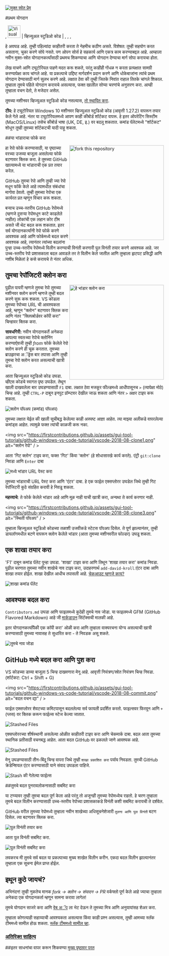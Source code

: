 [![मुक्त स्रोत प्रेम](https://badges.frapsoft.com/os/v1/open-source.svg?v=103)](https://github.com/CodeWithAjaySaini)

#प्रथम योगदान

, <img alt="Visual Studio Code" src="https://upload.wikimedia.org/wikipedia/commons/2/2d/Visual_Studio_Code_1.18_icon.svg" width="40"> | व्हिज्युअल स्टुडिओ कोड |
, , ,

हे अवघड आहे. तुम्ही पहिल्यांदा काहीतरी करता ते नेहमीच कठीण असते. विशेषत: तुम्ही सहयोग करत असताना, चुका करणे सोपे नसते. पण ओपन सोर्स हे सहकार्य आणि एकत्र काम करण्याबद्दल आहे. आम्हाला नवीन मुक्त-स्रोत योगदानकर्त्यांसाठी प्रथमच शिकण्याचा आणि योगदान देण्याचा मार्ग सोपा करायचा होता.

लेख वाचणे आणि ट्यूटोरियल पाहणे मदत करू शकते, परंतु काहीही गोंधळ न करता प्रत्यक्षात सामग्री करण्यापेक्षा काय चांगले आहे. या प्रकल्पाचे उद्दिष्ट मार्गदर्शन प्रदान करणे आणि धोकेबाजांना त्यांचे प्रथम योगदान देण्यासाठी मार्ग सुलभ करणे आहे. लक्षात ठेवा की तुम्ही जितके निवांत राहाल तितके चांगले शिकाल. तुम्हाला तुमचे पहिले योगदान करायचे असल्यास, फक्त खालील सोप्या चरणांचे अनुसरण करा. आम्ही तुम्हाला वचन देतो, ते मजेदार असेल.

तुमच्या मशीनवर व्हिज्युअल स्टुडिओ कोड नसल्यास, [तो स्थापित करा](https://code.visualstudio.com/download).

**टीप:** हे ट्यूटोरियल Windows 10 मशीनवर व्हिज्युअल स्टुडिओ कोड (आवृत्ती 1.27.2) वापरून तयार केले गेले आहे. नंतर या ट्युटोरियलमध्ये आपण काही कीबोर्ड शॉर्टकट वापरू. हे इतर ऑपरेटिंग सिस्टीम (MacOS/Linux) तसेच कीबोर्ड भाषा (UK, DE, इ.) वर बदलू शकतात. कमांड पॅलेटमध्ये "शॉर्टकट" शोधून तुम्ही तुमच्या शॉर्टकटची यादी पाहू शकता.

##या भांडाराचा फोर्क करा

<img align="right" width="300" src="https://firstcontributions.github.io/assets/Readme/fork.png" alt="fork this repository" />

हा रेपो फोर्क करण्यासाठी, या पृष्ठाच्या वरच्या उजव्या बाजूला असलेल्या फोर्क बटणावर क्लिक करा. हे तुमच्या GitHub खात्यामध्ये या भांडाराची एक प्रत तयार करेल.

GitHub तुमचा रेपो आणि तुम्ही ज्या रेपो मधून फॉर्क केले आहे त्यामधील संबंधांचा मागोवा ठेवतो. तुम्ही तुमच्या रेपोचा एक कार्यरत प्रत म्हणून विचार करू शकता.

बर्‍याच उच्च-स्तरीय GitHub रेपोमध्ये (म्हणजे दुसर्‍या रेपोमधून काटे काढलेले नाहीत) लोकांची एक लहान कोर टीम असते जी थेट बदल करू शकतात. इतर सर्व योगदानकर्त्यांनी रेपो फोर्क करणे आवश्यक आहे आणि फोर्कमध्ये बदल करणे आवश्यक आहे, त्यानंतर त्यांच्या बदलांना पुन्हा उच्च-स्तरीय रेपोमध्ये विलीन करण्याची विनंती करणारी पुल विनंती तयार करणे आवश्यक आहे. जर उच्च-स्तरीय रेपो प्रशासकाला बदल आवडले तर ते विलीन केले जातील आणि तुम्हाला झटपट प्रसिद्धी आणि नशीब मिळेल! हे कसे करायचे ते नंतर अधिक.

## तुमचा रेपॉजिटरी क्लोन करा

<img align="right" width="300" src="https://firstcontributions.github.io/assets/Readme/clone.png" alt="हे भांडार क्लोन करा" />

पुढील पायरी म्हणजे तुमचा रेपो तुमच्या मशीनवर क्लोन करणे म्हणजे तुम्ही बदल करणे सुरू करू शकता. VS कोडला तुमच्या रेपोच्या URL ची आवश्यकता आहे, म्हणून "क्लोन" बटणावर क्लिक करा आणि नंतर "क्लिपबोर्डवर कॉपी करा" चिन्हावर क्लिक करा.

**सावधगिरी:** नवीन योगदानकर्ते अनेकदा आपल्या स्वतःच्या रेपोचे क्लोनिंग करण्याऐवजी तुम्ही _from_ फोर्क केलेले रेपो क्लोन करणे ही चूक करतात. तुमच्या ब्राउझरचा अॅड्रेस बार तपासा आणि तुम्ही तुमचा रेपो क्लोन करत असल्याची खात्री करा.

आता व्हिज्युअल स्टुडिओ कोड उघडा. व्हीएस कोडचे स्वागत पृष्ठ उघडेल. तेथून खाली दाखवलेला बार उघडण्यासाठी `F1` दाबा. लक्षात ठेवा मजकूर फील्डमध्ये आधीपासूनच `>` (त्यापेक्षा मोठे) चिन्ह आहे. तुम्ही `CTRL-P` दाबून इनपुट प्रॉम्प्टवर देखील जाऊ शकता आणि नंतर `>` अक्षर टाइप करू शकता.

<img src="https://firstcontributions.github.io/assets/gui-tool-tutorials/github-windows-vs-code-tutorial/vscode-2018-08-clone.png" alt="क्लोन पॉपअप (कमांड) पॉपअप)" />

तुमच्या लक्षात येईल की खाली सूचीबद्ध केलेल्या काही अस्पष्ट आज्ञा आहेत. त्या माझ्या अलीकडे वापरलेल्या कमांड्स आहेत. त्यामुळे फक्त त्यांची काळजी करू नका.

<img src="https://firstcontributions.github.io/assets/gui-tool-tutorials/github-windows-vs-code-tutorial/vscode-2018-08-clone1.png" alt="क्लोन रेपो" / >

आता 'गिट क्लोन' टाइप करा, फक्त 'गिट' किंवा 'क्लोन' (हे शोधासारखे कार्य करते).
एंट्री `git:clone` निवडा आणि `Enter` दाबा

<img src="https://firstcontributions.github.io/assets/gui-tool-tutorials/github-windows-vs-code-tutorial/vscode-2018-08-clone2.png" alt="मध्ये भांडार URL पेस्ट करा " />

तुमच्या भांडाराची URL पेस्ट करा आणि 'एंटर' दाबा. हे एक फाईल एक्सप्लोरर उघडेल जिथे तुम्ही गिट रेपॉजिटरी कुठे संग्रहित करावी हे निवडू शकता.

**महत्त्वाचे**: ते फोर्क केलेले भांडार आहे आणि मूळ नाही याची खात्री करा, अन्यथा ते कार्य करणार नाही.

<img src="https://firstcontributions.github.io/assets/gui-tool-tutorials/github-windows-vs-code-tutorial/vscode-2018-08-clone3.png" alt="स्थिती पॉपअप" / >

तुम्हाला व्हिज्युअल स्टुडिओ कोडच्या तळाशी उजवीकडे स्टेटस पॉपअप दिसेल. ते पूर्ण झाल्यानंतर, तुम्ही डायलॉगमधील बटणे वापरून क्लोन केलेले भांडार (आता तुमच्या मशीनवरील फोल्डर) उघडू शकता.

## एक शाखा तयार करा

'F1' दाबून कमांड पॅलेट पुन्हा उघडा. 'शाखा' टाइप करा आणि तिथून 'शाखा तयार करा' कमांड निवडा. पुढील चरणात तुमच्या नवीन शाखेचे नाव टाइप करा, उदाहरणार्थ `add-david-kroll`.एंटर दाबा आणि शाखा तयार होईल. शाखा देखील आधीच तपासली आहे. [चेकआउट म्हणजे काय?](https://www.git-scm.com/docs/git-checkout)

<img src="https://firstcontributions.github.io/assets/gui-tool-tutorials/github-windows-vs-code-tutorial/vscode-2018-08-branch.png" alt="शाखा कमांड पॅलेट" />

## आवश्यक बदल करा

`Contributors.md` उघडा आणि फाइलमध्ये कुठेही तुमचे नाव जोडा. या फाइलमध्ये GFM (GitHub Flavored Markdown) आहे जी <a href="https://en.wikipedia.org/wiki/Markdown">मार्कडाउन</a> सिंटॅक्सची मालकी आहे.

इतर योगदानकर्त्यांपैकी एक कॉपी करा&apos; ओळी करा आणि तुम्हाला वाक्यरचना योग्य असल्याची खात्री करण्यासाठी तुमच्या नावासह ते सुधारित करा - ते निवडक असू शकते.

<img src="https://firstcontributions.github.io/assets/gui-tool-tutorials/github-windows-vs-code-tutorial/vscode-2018-08-changes.png" alt="तुमचे नाव जोडा" />

## GitHub मध्ये बदल करा आणि पुश करा

VS कोडच्या डाव्या बाजूला 5 चिन्ह दाखवणारा मेनू आहे. आवृत्ती नियंत्रण/स्रोत नियंत्रण चिन्ह निवडा.
(शॉर्टकट: Ctrl + Shift + G)

<img src="https://firstcontributions.github.io/assets/gui-tool-tutorials/github-windows-vs-code-tutorial/vscode-2018-08-commit.png" alt="बदल वचन द्या" / >

फाईल एक्सप्लोरर शेवटच्या कमिटपासून बदललेल्या सर्व फायली प्रदर्शित करतो. फाइल्सवर फिरवून आणि `+` (प्लस) वर क्लिक करून फाईल्स स्टेज केल्या जातात.

<img src="https://firstcontributions.github.io/assets/gui-tool-tutorials/github-windows-vs-code-tutorial/vscode-2018-08-commit1.png" alt="Stashed Files">

एक्सप्लोररच्या शीर्षस्थानी असलेल्या ओळीत काहीतरी टाइप करा आणि चेकमार्क दाबा. बदल आता तुमच्या स्थानिक प्रतीसाठी वचनबद्ध आहेत. आता बदल GitHub वर ढकलले जाणे आवश्यक आहे.

<img src="https://firstcontributions.github.io/assets/gui-tool-tutorials/github-windows-vs-code-tutorial/vscode-2018-08-push.png" alt="Stashed Files">

मेनू उघडण्यासाठी तीन-बिंदू चिन्ह वापरा जिथे तुम्ही `शाखा प्रकाशित करा` पर्याय निवडता. तुमची GitHub क्रेडेन्शियल एंटर करण्यासाठी याने संवाद उघडला पाहिजे.

<img src="https://firstcontributions.github.io/assets/gui-tool-tutorials/github-windows-vs-code-tutorial/vscode-2018-08-gh-auth.png" alt="Stash की गेलेल्या फाईल्स ">

##तुमचे बदल पुनरावलोकनासाठी सबमिट करा

या टप्प्यावर तुम्ही तुमचा बदल पूर्ण केला आहे परंतु तो अजूनही तुमच्या रेपोमध्येच राहतो. हे चरण तुम्हाला तुमचे बदल विलीन करण्यासाठी उच्च-स्तरीय रेपोच्या प्रशासकाकडे विनंती कशी सबमिट करायची ते दर्शवेल.

GitHub वरील तुमच्या रेपोमध्ये तुम्हाला नवीन शाखेच्या अधिसूचनेशेजारी `तुलना आणि पुल विनंती` बटण दिसेल. त्या बटणावर क्लिक करा.

<img src="https://firstcontributions.github.io/assets/Readme/compare-and-pull.png" alt="पुल विनंती तयार करा" />

आता पुल विनंती सबमिट करा.

<img src="https://firstcontributions.github.io/assets/Readme/submit-pull-request.png" alt="पुल विनंती सबमिट करा" />

लवकरच मी तुमचे सर्व बदल या प्रकल्पाच्या मुख्य शाखेत विलीन करीन. एकदा बदल विलीन झाल्यानंतर तुम्हाला एक सूचना ईमेल प्राप्त होईल.

## इथून कुठे जायचं?

अभिनंदन! तुम्ही नुकतेच मानक _fork -> क्लोन -> संपादन -> PR_ वर्कफ्लो पूर्ण केले आहे ज्याचा तुम्हाला अनेकदा एक योगदानकर्ता म्हणून सामना करावा लागेल!

तुमचे योगदान साजरे करा आणि [वेब अॅप](https://firstcontributions.github.io#social-share) ला भेट देऊन ते तुमच्या मित्र आणि अनुयायांसह शेअर करा.

तुम्हाला कोणत्याही सहाय्याची आवश्यकता असल्यास किंवा काही प्रश्न असल्यास, तुम्ही आमच्या स्लॅक टीममध्ये सामील होऊ शकता. [स्लॅक टीममध्ये सामील व्हा](https://join.slack.com/t/firstcontributors/shared_invite/zt-1hg51qkgm-Xc7HxhsiPYNN3ofX2_I8FA).

### [अतिरिक्त साहित्य](../additional-material/git_workflow_scenarios/additional-material.md)

##इतर साधनांचा वापर करून शिकवण्या
[मुख्य पृष्ठावर परत](https://github.com/firstcontributions/first-contributions#tutorials-using-other-tools)
